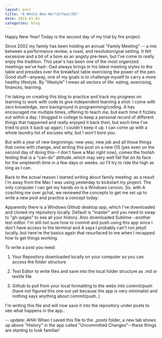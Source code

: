 ```yaml
---
layout: post
title: "A Whole New World/Year/OS"
date: 2015-01-01
categories: blog
---
```

Happy New Year! Today is the second day of my trial by fire project. 

Since 2002 my family has been holding an annual "Family Meeting" -- a mix between a performance review, a roast, and resolution/goal setting. It felt excessive and a bit of a bore as an angsty pre-teen, but I've come to really enjoy the tradition. This year's has been one of the most organized meetings we've had--Dad always brings in his latest meeting styles to the table and presides over the breakfast table exercising the power of the pen. Good stuff--anyway, one of my goals is to challenge myself to carry a more healthy lifestyle. By "lifestyle" I mean all vectors of life: eating, exercising, finances, learning. 

I'm taking on creating this blog to practice and track my progress on learning to work with code to give independent learning a shot. I come with zero knowledge, zero background in programming/coding. A has encouraged me multiple times, offering to teach me, but each time it fizzles out within a day. I blogged in college to keep a personal record of different things that happened and really enjoyed it back then, but each time I've tried to pick it back up again, I couldn't keep it up. I can come up with a whole laundry list of excuses why, but I won't bore  you. 

But with a year of new beginnings: new year, new job and all those things that come with change, and writing this post on a new OS (yes even on the second day of doing this--I don't have a Mac right now), comes the foolish feeling that is a "can-do" attitude..which may very well fall flat on its face for the umpteenth time in a few days or weeks..so I'll try to ride the high as long as I can. 

Back to the actual reason I started writing about family meeting: as a result I'm away from the Mac I was using yesterday to kickstart my project. The only computer I can get my hands on is a Windows Lenovo. So, with A coaching me over gchat, we reviewed the concepts to get me set up to write a new post and practice a concept today. 

Apparently there is a Windows Github desktop app, which I've downloaded and cloned my repository locally. Default is "master" and you need to swap to "gh-pages" to see all your history. Also downloaded Sublime--another text editor. I'm still not sure how to commit and push using this app since I don't have access to the terminal and A says I probably can't run jekyll locally..but here're the basics again that resurfaced to me when I recapped how to get things working.

To write a post you need:

1.  Your Repository downloaded locally on your computer so you can access the folder structure

2. Text Editor to write files and save into the local folder structure as .md or textile file

3. Github to pull from your local formatting to the webs into commit/push (have not figured this one out yet because the app is very minimalist and nothing says anything about commit/push..)

I'm writing this file and will now save it into the repository under posts to see what happens in the app..

--
update: AHA! When I saved this file to the _posts folder, a new tab shows up above "History" in the app called "Uncommitted Changes"--these things are starting to look familiar!